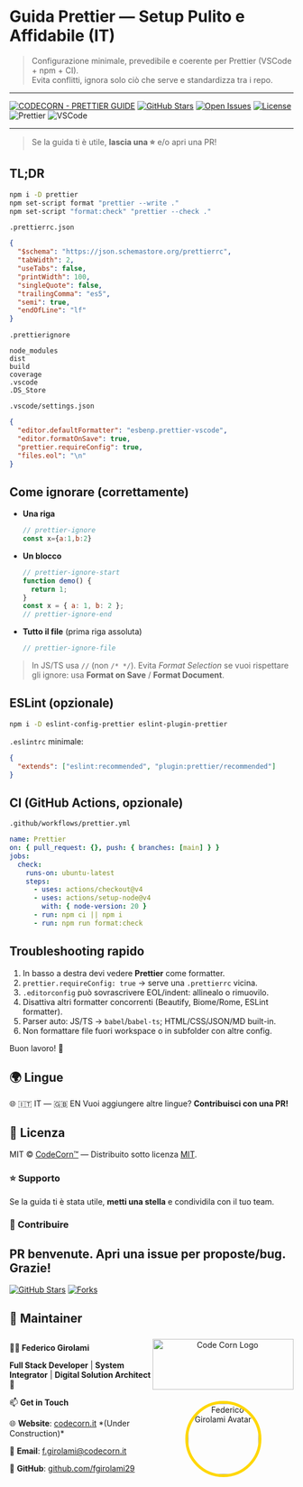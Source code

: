 # Guida Prettier — Setup Pulito e Affidabile (IT)

> Configurazione minimale, prevedibile e coerente per Prettier (VSCode + npm + CI).<br>
> Evita conflitti, ignora solo ciò che serve e standardizza tra i repo.

---

[![CODECORN - PRETTIER GUIDE](https://img.shields.io/badge/CODECORN-PRETTIER%20GUIDE-green?style=for-the-badge&logo=prettier)](#)
[![GitHub Stars](https://img.shields.io/github/stars/fgirolami29/prettier-guide-community?style=for-the-badge&logo=github)](https://github.com/fgirolami29/prettier-guide-community/stargazers)
[![Open Issues](https://img.shields.io/github/issues/fgirolami29/prettier-guide-community?style=for-the-badge&logo=github)](https://github.com/fgirolami29/prettier-guide-community/issues)
[![License](https://img.shields.io/github/license/fgirolami29/prettier-guide-community?style=for-the-badge)](../LICENSE)
![Prettier](https://img.shields.io/badge/code_style-prettier-ff69b4.svg?style=for-the-badge&logo=prettier&labelColor=000000)
![VSCode](https://img.shields.io/badge/Editor-VSCode-007ACC?style=for-the-badge&logo=visualstudiocode&labelColor=000000)

---

> Se la guida ti è utile, **lascia una ⭐** e/o apri una PR!

## TL;DR

```bash
npm i -D prettier
npm set-script format "prettier --write ."
npm set-script "format:check" "prettier --check ."
```

`.prettierrc.json`

```json
{
  "$schema": "https://json.schemastore.org/prettierrc",
  "tabWidth": 2,
  "useTabs": false,
  "printWidth": 100,
  "singleQuote": false,
  "trailingComma": "es5",
  "semi": true,
  "endOfLine": "lf"
}
```

`.prettierignore`

```
node_modules
dist
build
coverage
.vscode
.DS_Store
```

`.vscode/settings.json`

```json
{
  "editor.defaultFormatter": "esbenp.prettier-vscode",
  "editor.formatOnSave": true,
  "prettier.requireConfig": true,
  "files.eol": "\n"
}
```

## Come ignorare (correttamente)

- **Una riga**

  ```js
  // prettier-ignore
  const x={a:1,b:2}
  ```

- **Un blocco**

  ```js
  // prettier-ignore-start
  function demo() {
    return 1;
  }
  const x = { a: 1, b: 2 };
  // prettier-ignore-end
  ```

- **Tutto il file** (prima riga assoluta)

  ```js
  // prettier-ignore-file
  ```

> In JS/TS usa `//` (non `/* */`). Evita _Format Selection_ se vuoi rispettare gli ignore: usa **Format on Save** / **Format Document**.

## ESLint (opzionale)

```bash
npm i -D eslint-config-prettier eslint-plugin-prettier
```

`.eslintrc` minimale:

```json
{
  "extends": ["eslint:recommended", "plugin:prettier/recommended"]
}
```

## CI (GitHub Actions, opzionale)

`.github/workflows/prettier.yml`

```yaml
name: Prettier
on: { pull_request: {}, push: { branches: [main] } }
jobs:
  check:
    runs-on: ubuntu-latest
    steps:
      - uses: actions/checkout@v4
      - uses: actions/setup-node@v4
        with: { node-version: 20 }
      - run: npm ci || npm i
      - run: npm run format:check
```

## Troubleshooting rapido

1. In basso a destra devi vedere **Prettier** come formatter.
2. `prettier.requireConfig: true` → serve una `.prettierrc` vicina.
3. `.editorconfig` può sovrascrivere EOL/indent: allinealo o rimuovilo.
4. Disattiva altri formatter concorrenti (Beautify, Biome/Rome, ESLint formatter).
5. Parser auto: JS/TS → `babel`/`babel-ts`; HTML/CSS/JSON/MD built-in.
6. Non formattare file fuori workspace o in subfolder con altre config.

Buon lavoro! 🚀

## 🌍 Lingue

🌐 🇮🇹 IT — 🇬🇧 EN
Vuoi aggiungere altre lingue? **Contribuisci con una PR!**

## 📝 Licenza

MIT © [CodeCorn™](https://codecorn.it) — Distribuito sotto licenza [MIT](../LICENSE).

### ⭐ Supporto

Se la guida ti è stata utile, **metti una stella** e condividila con il tuo team.

### 🤝 Contribuire

## PR benvenute. Apri una issue per proposte/bug. Grazie!

[![GitHub Stars](https://img.shields.io/github/stars/CodeCornTech/prettier-guide-community?style=for-the-badge&logo=github&label=stars&labelColor=000000&color=gold)](https://github.com/CodeCornTech/prettier-guide-community/stargazers)
[![Forks](https://img.shields.io/github/forks/CodeCornTech/prettier-guide-community?style=for-the-badge&logo=github&label=forks&labelColor=000000&color=blue)](https://github.com/CodeCornTech/prettier-guide-community/fork)

## 🧭 Maintainer

<div style="display: flex; justify-content: space-between; align-items: center;"> 
  <div> 
    <p><strong>👨‍💻 Federico Girolami</strong></p> 
    <p><strong>Full Stack Developer</strong> | <strong>System Integrator</strong> | <strong>Digital Solution Architect</strong> 🚀</p> 
    <p>📫 <strong>Get in Touch</strong></p> 
    <p>🌐 <strong>Website</strong>: <a href="https://codecorn.it">codecorn.it</a> *(Under Construction)*</p> 
    <p>📧 <strong>Email</strong>: <a href="mailto:f.girolami@codecorn.it">f.girolami@codecorn.it</a></p> 
    <p>🐙 <strong>GitHub</strong>: <a href="https://github.com/fgirolami29">github.com/fgirolami29</a></p> 
  </div> 
  <div style="text-align: center;">
    <a href="https://www.codecorn.it"> 
      <img src="https://codecorn.it/wp-content/uploads/2025/05/CODECORN-trasp-qhite.png" alt="Code Corn Logo"  width="250px" height="90px" style="margin-top:0;margin-bottom:20px;"/>
    </a> 
    <a href="https://github.com/fgirolami29"> 
      <img src="https://avatars.githubusercontent.com/u/68548715?s=200&v=4" alt="Federico Girolami Avatar" style="border-radius: 50%; width: 125px; height: 125px;border: 5px solid gold" /> 
    </a> 
  </div> 
</div>
